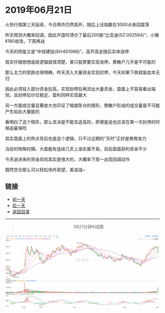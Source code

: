 # 2019年06月21日

火热行情第三天延续，今日两市仍然高开，随后上证指数在3000点来回震荡

昨天预测大概率回调，因此开盘时清仓了最后200股“比亚迪(SZ:002594)”，小赚¥180收场，下周再战

今天的明星又是“中信建投(SH:601066)”，高开高走随后实体涨停

其实仔细想想底层逻辑就很清楚，某只股票要实现涨停，靠散户几乎是不可能的

那么主力的思路也很明确，昨天流入大量资金实现封停，今天如果下跌就是血本无归

因此必须投入部分资金拉高，实现封停后再流出大量资金，盘面上不容易看出端倪，且封停后价位稳定，盈利同样实现最大

另一方面成交量显著放大也印证了暗度陈仓的情形，靠散户形成的成交量是不可能产生如此大量能的

看明白了这个情形，那么坚决是不能去追高的，即便是追也应该在第一次封停的时候追最保险

其实盘面上的热点背后也是这个逻辑，只不过近期的“天时”正好是券商发力

当前的特殊时期，大盘能有连续几天上涨实属不易，目前盘面获利资金不少

今天追进来的资金风险其实是很大的，大概率下周一出现回调动作

既然空仓那么可以轻松场外观望，美滋滋~



## 链接

- [前一天](https://github.com/gdoggy/investment-diary/blob/master/2019/0620.md)
- [后一天](https://github.com/gdoggy/investment-diary/blob/master/2019/0624.md)
- [返回目录](https://github.com/gdoggy/investment-diary)

------

> <center>0621分钟K线图</center>

![K minute](https://github.com/gdoggy/investment-diary/blob/master/2019/RunChart/0621.png)